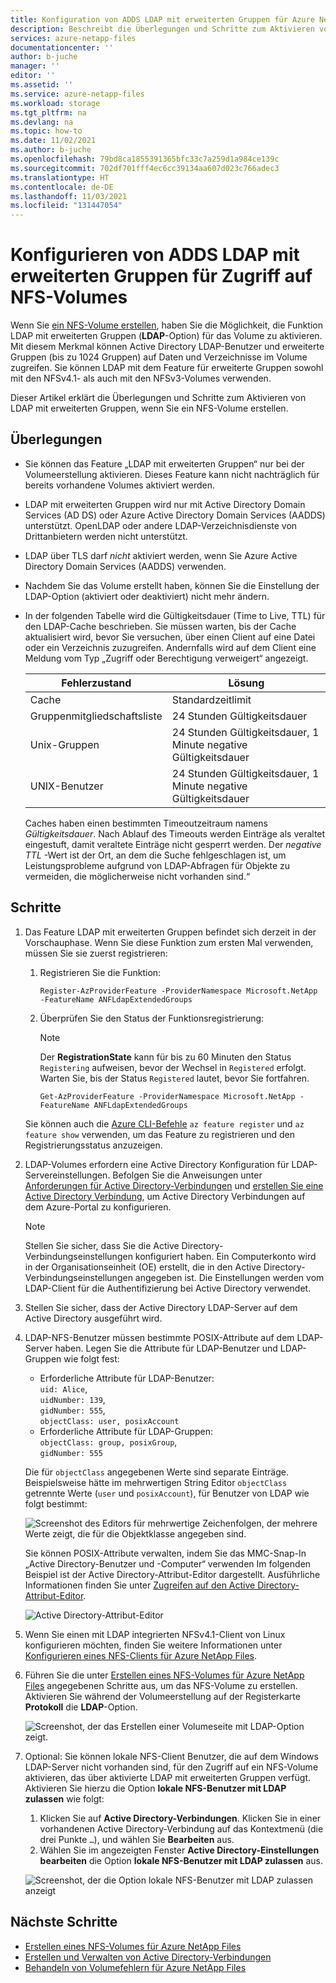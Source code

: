 ```yaml
---
title: Konfiguration von ADDS LDAP mit erweiterten Gruppen für Azure NetApp-Dateien für NFS-Volumes | Microsoft-Dokumentation
description: Beschreibt die Überlegungen und Schritte zum Aktivieren von LDAP mit erweiterten Gruppen, wenn Sie mit Azure NetApp-Dateien ein NFS-Volume erstellen.
services: azure-netapp-files
documentationcenter: ''
author: b-juche
manager: ''
editor: ''
ms.assetid: ''
ms.service: azure-netapp-files
ms.workload: storage
ms.tgt_pltfrm: na
ms.devlang: na
ms.topic: how-to
ms.date: 11/02/2021
ms.author: b-juche
ms.openlocfilehash: 79bd8ca1855391365bfc33c7a259d1a984ce139c
ms.sourcegitcommit: 702df701fff4ec6cc39134aa607d023c766adec3
ms.translationtype: HT
ms.contentlocale: de-DE
ms.lasthandoff: 11/03/2021
ms.locfileid: "131447054"
---
```

# <a name="configure-adds-ldap-with-extended-groups-for-nfs-volume-access"></a>Konfigurieren von ADDS LDAP mit erweiterten Gruppen für Zugriff auf NFS-Volumes

Wenn Sie [ein NFS-Volume erstellen](azure-netapp-files-create-volumes.md), haben Sie die Möglichkeit, die Funktion LDAP mit erweiterten Gruppen (**LDAP**-Option) für das Volume zu aktivieren. Mit diesem Merkmal können Active Directory LDAP-Benutzer und erweiterte Gruppen (bis zu 1024 Gruppen) auf Daten und Verzeichnisse im Volume zugreifen. Sie können LDAP mit dem Feature für erweiterte Gruppen sowohl mit den NFSv4.1- als auch mit den NFSv3-Volumes verwenden. 

Dieser Artikel erklärt die Überlegungen und Schritte zum Aktivieren von LDAP mit erweiterten Gruppen, wenn Sie ein NFS-Volume erstellen.  

## <a name="considerations"></a>Überlegungen

* Sie können das Feature „LDAP mit erweiterten Gruppen“ nur bei der Volumeerstellung aktivieren. Dieses Feature kann nicht nachträglich für bereits vorhandene Volumes aktiviert werden.  

* LDAP mit erweiterten Gruppen wird nur mit Active Directory Domain Services (AD DS) oder Azure Active Directory Domain Services (AADDS) unterstützt. OpenLDAP oder andere LDAP-Verzeichnisdienste von Drittanbietern werden nicht unterstützt. 

* LDAP über TLS darf *nicht* aktiviert werden, wenn Sie Azure Active Directory Domain Services (AADDS) verwenden.  

* Nachdem Sie das Volume erstellt haben, können Sie die Einstellung der LDAP-Option (aktiviert oder deaktiviert) nicht mehr ändern.  

* In der folgenden Tabelle wird die Gültigkeitsdauer (Time to Live, TTL) für den LDAP-Cache beschrieben. Sie müssen warten, bis der Cache aktualisiert wird, bevor Sie versuchen, über einen Client auf eine Datei oder ein Verzeichnis zuzugreifen. Andernfalls wird auf dem Client eine Meldung vom Typ „Zugriff oder Berechtigung verweigert“ angezeigt. 

    |     Fehlerzustand    |     Lösung    |
    |-|-|
    | Cache |  Standardzeitlimit |
    | Gruppenmitgliedschaftsliste  | 24 Stunden Gültigkeitsdauer  |
    | Unix-Gruppen  | 24 Stunden Gültigkeitsdauer, 1 Minute negative Gültigkeitsdauer  |
    | UNIX-Benutzer  | 24 Stunden Gültigkeitsdauer, 1 Minute negative Gültigkeitsdauer  |

    Caches haben einen bestimmten Timeoutzeitraum namens *Gültigkeitsdauer*. Nach Ablauf des Timeouts werden Einträge als veraltet eingestuft, damit veraltete Einträge nicht gesperrt werden. Der *negative TTL* -Wert ist der Ort, an dem die Suche fehlgeschlagen ist, um Leistungsprobleme aufgrund von LDAP-Abfragen für Objekte zu vermeiden, die möglicherweise nicht vorhanden sind.“        

## <a name="steps"></a>Schritte

1. Das Feature LDAP mit erweiterten Gruppen befindet sich derzeit in der Vorschauphase. Wenn Sie diese Funktion zum ersten Mal verwenden, müssen Sie sie zuerst registrieren:  

    1. Registrieren Sie die Funktion:   

        ```azurepowershell-interactive
        Register-AzProviderFeature -ProviderNamespace Microsoft.NetApp -FeatureName ANFLdapExtendedGroups
        ```

    2. Überprüfen Sie den Status der Funktionsregistrierung: 

        > [!NOTE]
        > Der **RegistrationState** kann für bis zu 60 Minuten den Status `Registering` aufweisen, bevor der Wechsel in `Registered` erfolgt. Warten Sie, bis der Status `Registered` lautet, bevor Sie fortfahren.

        ```azurepowershell-interactive
        Get-AzProviderFeature -ProviderNamespace Microsoft.NetApp -FeatureName ANFLdapExtendedGroups
        ```
        
    Sie können auch die [Azure CLI-Befehle](/cli/azure/feature) `az feature register` und `az feature show` verwenden, um das Feature zu registrieren und den Registrierungsstatus anzuzeigen. 

2. LDAP-Volumes erfordern eine Active Directory Konfiguration für LDAP-Servereinstellungen. Befolgen Sie die Anweisungen unter [Anforderungen für Active Directory-Verbindungen](create-active-directory-connections.md#requirements-for-active-directory-connections) und [erstellen Sie eine Active Directory Verbindung](create-active-directory-connections.md#create-an-active-directory-connection), um Active Directory Verbindungen auf dem Azure-Portal zu konfigurieren.  

    > [!NOTE]
    > Stellen Sie sicher, dass Sie die Active Directory-Verbindungseinstellungen konfiguriert haben. Ein Computerkonto wird in der Organisationseinheit (OE) erstellt, die in den Active Directory-Verbindungseinstellungen angegeben ist. Die Einstellungen werden vom LDAP-Client für die Authentifizierung bei Active Directory verwendet.

3. Stellen Sie sicher, dass der Active Directory LDAP-Server auf dem Active Directory ausgeführt wird. 

4. LDAP-NFS-Benutzer müssen bestimmte POSIX-Attribute auf dem LDAP-Server haben. Legen Sie die Attribute für LDAP-Benutzer und LDAP-Gruppen wie folgt fest: 

    * Erforderliche Attribute für LDAP-Benutzer:   
        `uid: Alice`,  
        `uidNumber: 139`,  
        `gidNumber: 555`,  
        `objectClass: user, posixAccount`
    * Erforderliche Attribute für LDAP-Gruppen:   
        `objectClass: group, posixGroup`,  
        `gidNumber: 555`

    Die für `objectClass` angegebenen Werte sind separate Einträge. Beispielsweise hätte im mehrwertigen String Editor `objectClass` getrennte Werte (`user` und `posixAccount`), für Benutzer von LDAP wie folgt bestimmt:   

    ![Screenshot des Editors für mehrwertige Zeichenfolgen, der mehrere Werte zeigt, die für die Objektklasse angegeben sind.](../media/azure-netapp-files/multi-valued-string-editor.png) 

    Sie können POSIX-Attribute verwalten, indem Sie das MMC-Snap-In „Active Directory-Benutzer und -Computer“ verwenden Im folgenden Beispiel ist der Active Directory-Attribut-Editor dargestellt. Ausführliche Informationen finden Sie unter [Zugreifen auf den Active Directory-Attribut-Editor](create-volumes-dual-protocol.md#access-active-directory-attribute-editor).  

    ![Active Directory-Attribut-Editor](../media/azure-netapp-files/active-directory-attribute-editor.png) 

5. Wenn Sie einen mit LDAP integrierten NFSv4.1-Client von Linux konfigurieren möchten, finden Sie weitere Informationen unter [Konfigurieren eines NFS-Clients für Azure NetApp Files](configure-nfs-clients.md).

6.  Führen Sie die unter [Erstellen eines NFS-Volumes für Azure NetApp Files](azure-netapp-files-create-volumes.md) angegebenen Schritte aus, um das NFS-Volume zu erstellen. Aktivieren Sie während der Volumeerstellung auf der Registerkarte **Protokoll** die **LDAP**-Option.   

    ![Screenshot, der das Erstellen einer Volumeseite mit LDAP-Option zeigt.](../media/azure-netapp-files/create-nfs-ldap.png)  

7. Optional: Sie können lokale NFS-Client Benutzer, die auf dem Windows LDAP-Server nicht vorhanden sind, für den Zugriff auf ein NFS-Volume aktivieren, das über aktivierte LDAP mit erweiterten Gruppen verfügt. Aktivieren Sie hierzu die Option **lokale NFS-Benutzer mit LDAP zulassen** wie folgt:
    1. Klicken Sie auf **Active Directory-Verbindungen**.  Klicken Sie in einer vorhandenen Active Directory-Verbindung auf das Kontextmenü (die drei Punkte `…`), und wählen Sie **Bearbeiten** aus.  
    2. Wählen Sie im angezeigten Fenster **Active Directory-Einstellungen bearbeiten** die Option **lokale NFS-Benutzer mit LDAP zulassen** aus.  

    ![Screenshot, der die Option lokale NFS-Benutzer mit LDAP zulassen anzeigt](../media/azure-netapp-files/allow-local-nfs-users-with-ldap.png)  

## <a name="next-steps"></a>Nächste Schritte  

* [Erstellen eines NFS-Volumes für Azure NetApp Files](azure-netapp-files-create-volumes.md)
* [Erstellen und Verwalten von Active Directory-Verbindungen](create-active-directory-connections.md)
* [Behandeln von Volumefehlern für Azure NetApp Files](troubleshoot-volumes.md)
